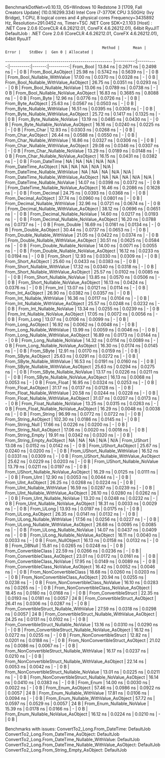 
BenchmarkDotNet=v0.10.13, OS=Windows 10 Redstone 3 [1709, Fall Creators Update] (10.0.16299.334)
Intel Core i7-3770K CPU 3.50GHz (Ivy Bridge), 1 CPU, 8 logical cores and 4 physical cores
Frequency=3435892 Hz, Resolution=291.0452 ns, Timer=TSC
.NET Core SDK=2.1.103
  [Host]     : .NET Core 2.0.6 (CoreCLR 4.6.26212.01, CoreFX 4.6.26212.01), 64bit RyuJIT
  DefaultJob : .NET Core 2.0.6 (CoreCLR 4.6.26212.01, CoreFX 4.6.26212.01), 64bit RyuJIT


                                                Method |      Mean |     Error |    StdDev |  Gen 0 | Allocated |
------------------------------------------------------ |----------:|----------:|----------:|-------:|----------:|
                                             From_Bool |  13.84 ns | 0.2671 ns | 0.2498 ns |      - |       0 B |
                                    From_Bool_AsObject |  25.98 ns | 0.5742 ns | 0.5639 ns |      - |       0 B |
                          From_Bool_Nullable_WithValue |  17.00 ns | 0.0370 ns | 0.0328 ns |      - |       0 B |
                 From_Bool_Nullable_WithValue_AsObject |  26.75 ns | 0.0351 ns | 0.0293 ns |      - |       0 B |
                            From_Bool_Nullable_NoValue |  13.06 ns | 0.0789 ns | 0.0738 ns |      - |       0 B |
                   From_Bool_Nullable_NoValue_AsObject |  16.83 ns | 0.3685 ns | 0.8088 ns |      - |       0 B |
                                             From_Byte |  12.96 ns | 0.0776 ns | 0.0726 ns |      - |       0 B |
                                    From_Byte_AsObject |  25.63 ns | 0.0567 ns | 0.0503 ns |      - |       0 B |
                          From_Byte_Nullable_WithValue |  16.51 ns | 0.0395 ns | 0.0308 ns |      - |       0 B |
                 From_Byte_Nullable_WithValue_AsObject |  25.72 ns | 0.1417 ns | 0.1325 ns |      - |       0 B |
                            From_Byte_Nullable_NoValue |  13.19 ns | 0.0485 ns | 0.0430 ns |      - |       0 B |
                   From_Byte_Nullable_NoValue_AsObject |  16.16 ns | 0.0240 ns | 0.0225 ns |      - |       0 B |
                                             From_Char |  12.93 ns | 0.0303 ns | 0.0268 ns |      - |       0 B |
                                    From_Char_AsObject |  26.44 ns | 0.0588 ns | 0.0550 ns |      - |       0 B |
                          From_Char_Nullable_WithValue |  16.86 ns | 0.0327 ns | 0.0306 ns |      - |       0 B |
                 From_Char_Nullable_WithValue_AsObject |  29.08 ns | 0.0346 ns | 0.0307 ns |      - |       0 B |
                            From_Char_Nullable_NoValue |  13.29 ns | 0.0189 ns | 0.0148 ns |      - |       0 B |
                   From_Char_Nullable_NoValue_AsObject |  16.15 ns | 0.0431 ns | 0.0382 ns |      - |       0 B |
                                         From_DateTime |        NA |        NA |        NA |    N/A |       N/A |
                                From_DateTime_AsObject |        NA |        NA |        NA |    N/A |       N/A |
                      From_DateTime_Nullable_WithValue |        NA |        NA |        NA |    N/A |       N/A |
             From_DateTime_Nullable_WithValue_AsObject |        NA |        NA |        NA |    N/A |       N/A |
                        From_DateTime_Nullable_NoValue |  14.07 ns | 0.0398 ns | 0.0372 ns |      - |       0 B |
               From_DateTime_Nullable_NoValue_AsObject |  16.46 ns | 0.2086 ns | 0.1628 ns |      - |       0 B |
                                          From_Decimal |  24.75 ns | 0.0393 ns | 0.0368 ns |      - |       0 B |
                                 From_Decimal_AsObject |  37.74 ns | 0.0960 ns | 0.0801 ns |      - |       0 B |
                       From_Decimal_Nullable_WithValue |  32.96 ns | 0.0721 ns | 0.0674 ns |      - |       0 B |
              From_Decimal_Nullable_WithValue_AsObject |  38.12 ns | 0.0696 ns | 0.0651 ns |      - |       0 B |
                         From_Decimal_Nullable_NoValue |  14.60 ns | 0.0217 ns | 0.0193 ns |      - |       0 B |
                From_Decimal_Nullable_NoValue_AsObject |  16.20 ns | 0.0788 ns | 0.0737 ns |      - |       0 B |
                                           From_Double |  16.69 ns | 0.0161 ns | 0.0134 ns |      - |       0 B |
                                  From_Double_AsObject |  30.44 ns | 0.0737 ns | 0.0653 ns |      - |       0 B |
                        From_Double_Nullable_WithValue |  21.05 ns | 0.0422 ns | 0.0374 ns |      - |       0 B |
               From_Double_Nullable_WithValue_AsObject |  30.51 ns | 0.0625 ns | 0.0584 ns |      - |       0 B |
                          From_Double_Nullable_NoValue |  14.00 ns | 0.0071 ns | 0.0055 ns |      - |       0 B |
                 From_Double_Nullable_NoValue_AsObject |  16.12 ns | 0.0233 ns | 0.0194 ns |      - |       0 B |
                                            From_Short |  12.93 ns | 0.0330 ns | 0.0309 ns |      - |       0 B |
                                   From_Short_AsObject |  25.60 ns | 0.0433 ns | 0.0383 ns |      - |       0 B |
                         From_Short_Nullable_WithValue |  17.32 ns | 0.0340 ns | 0.0318 ns |      - |       0 B |
                From_Short_Nullable_WithValue_AsObject |  25.57 ns | 0.0102 ns | 0.0085 ns |      - |       0 B |
                           From_Short_Nullable_NoValue |  13.85 ns | 0.0570 ns | 0.0506 ns |      - |       0 B |
                  From_Short_Nullable_NoValue_AsObject |  16.13 ns | 0.0424 ns | 0.0376 ns |      - |       0 B |
                                              From_Int |  13.07 ns | 0.0121 ns | 0.0114 ns |      - |       0 B |
                                     From_Int_AsObject |  26.90 ns | 0.0382 ns | 0.0357 ns |      - |       0 B |
                           From_Int_Nullable_WithValue |  16.36 ns | 0.0117 ns | 0.0104 ns |      - |       0 B |
                  From_Int_Nullable_WithValue_AsObject |  25.57 ns | 0.0248 ns | 0.0232 ns |      - |       0 B |
                             From_Int_Nullable_NoValue |  13.34 ns | 0.0255 ns | 0.0239 ns |      - |       0 B |
                    From_Int_Nullable_NoValue_AsObject |  17.05 ns | 0.0072 ns | 0.0056 ns |      - |       0 B |
                                             From_Long |  13.07 ns | 0.0106 ns | 0.0099 ns |      - |       0 B |
                                    From_Long_AsObject |  16.92 ns | 0.0062 ns | 0.0048 ns |      - |       0 B |
                          From_Long_Nullable_WithValue |  13.99 ns | 0.0059 ns | 0.0046 ns |      - |       0 B |
                 From_Long_Nullable_WithValue_AsObject |  16.89 ns | 0.0173 ns | 0.0144 ns |      - |       0 B |
                            From_Long_Nullable_NoValue |  14.32 ns | 0.0114 ns | 0.0089 ns |      - |       0 B |
                   From_Long_Nullable_NoValue_AsObject |  16.30 ns | 0.0174 ns | 0.0145 ns |      - |       0 B |
                                            From_SByte |  12.91 ns | 0.0170 ns | 0.0159 ns |      - |       0 B |
                                   From_SByte_AsObject |  25.63 ns | 0.0291 ns | 0.0272 ns |      - |       0 B |
                         From_SByte_Nullable_WithValue |  16.53 ns | 0.0191 ns | 0.0160 ns |      - |       0 B |
                From_SByte_Nullable_WithValue_AsObject |  25.63 ns | 0.0294 ns | 0.0275 ns |      - |       0 B |
                           From_SByte_Nullable_NoValue |  13.17 ns | 0.0226 ns | 0.0211 ns |      - |       0 B |
                  From_SByte_Nullable_NoValue_AsObject |  16.13 ns | 0.0068 ns | 0.0053 ns |      - |       0 B |
                                            From_Float |  16.95 ns | 0.0324 ns | 0.0253 ns |      - |       0 B |
                                   From_Float_AsObject |  31.17 ns | 0.0137 ns | 0.0128 ns |      - |       0 B |
                         From_Float_Nullable_WithValue |  20.58 ns | 0.0244 ns | 0.0228 ns |      - |       0 B |
                From_Float_Nullable_WithValue_AsObject |  31.07 ns | 0.0207 ns | 0.0173 ns |      - |       0 B |
                           From_Float_Nullable_NoValue |  13.25 ns | 0.0315 ns | 0.0263 ns |      - |       0 B |
                  From_Float_Nullable_NoValue_AsObject |  16.29 ns | 0.0048 ns | 0.0038 ns |      - |       0 B |
                                           From_String |  96.99 ns | 0.0772 ns | 0.0722 ns |      - |       0 B |
                                  From_String_AsObject | 102.30 ns | 0.0186 ns | 0.0145 ns |      - |       0 B |
                                      From_String_Null |  17.66 ns | 0.0226 ns | 0.0200 ns |      - |       0 B |
                             From_String_Null_AsObject |  17.06 ns | 0.0020 ns | 0.0018 ns |      - |       0 B |
                                     From_String_Empty |  19.91 ns | 0.0342 ns | 0.0320 ns |      - |       0 B |
                            From_String_Empty_AsObject |        NA |        NA |        NA |    N/A |       N/A |
                                           From_UShort |  13.08 ns | 0.0152 ns | 0.0142 ns |      - |       0 B |
                                  From_UShort_AsObject |  25.67 ns | 0.0240 ns | 0.0200 ns |      - |       0 B |
                        From_UShort_Nullable_WithValue |  16.52 ns | 0.0331 ns | 0.0309 ns |      - |       0 B |
               From_UShort_Nullable_WithValue_AsObject |  25.62 ns | 0.0229 ns | 0.0203 ns |      - |       0 B |
                          From_UShort_Nullable_NoValue |  13.79 ns | 0.0211 ns | 0.0197 ns |      - |       0 B |
                 From_UShort_Nullable_NoValue_AsObject |  16.29 ns | 0.0125 ns | 0.0111 ns |      - |       0 B |
                                             From_UInt |  12.90 ns | 0.0053 ns | 0.0044 ns |      - |       0 B |
                                    From_UInt_AsObject |  26.25 ns | 0.0268 ns | 0.0224 ns |      - |       0 B |
                          From_UInt_Nullable_WithValue |  16.59 ns | 0.0287 ns | 0.0239 ns |      - |       0 B |
                 From_UInt_Nullable_WithValue_AsObject |  26.10 ns | 0.0280 ns | 0.0262 ns |      - |       0 B |
                            From_UInt_Nullable_NoValue |  13.20 ns | 0.0248 ns | 0.0232 ns |      - |       0 B |
                   From_UInt_Nullable_NoValue_AsObject |  18.31 ns | 0.0033 ns | 0.0029 ns |      - |       0 B |
                                            From_ULong |  13.93 ns | 0.0197 ns | 0.0175 ns |      - |       0 B |
                                   From_ULong_AsObject |  26.35 ns | 0.0141 ns | 0.0132 ns |      - |       0 B |
                         From_ULong_Nullable_WithValue |  17.56 ns | 0.0256 ns | 0.0227 ns |      - |       0 B |
                From_ULong_Nullable_WithValue_AsObject |  26.68 ns | 0.0095 ns | 0.0085 ns |      - |       0 B |
                           From_ULong_Nullable_NoValue |  14.07 ns | 0.0437 ns | 0.0409 ns |      - |       0 B |
                  From_ULong_Nullable_NoValue_AsObject |  16.11 ns | 0.0040 ns | 0.0033 ns |      - |       0 B |
                                       From_NullObject |  16.13 ns | 0.0158 ns | 0.0132 ns |      - |       0 B |
                                           From_DBNull |  15.81 ns | 0.0265 ns | 0.0248 ns |      - |       0 B |
                                 From_ConvertibleClass |  22.59 ns | 0.0266 ns | 0.0236 ns |      - |       0 B |
                        From_ConvertibleClass_AsObject |  23.01 ns | 0.0172 ns | 0.0161 ns |      - |       0 B |
                         From_ConvertibleClass_NoValue |  17.95 ns | 0.0149 ns | 0.0089 ns |      - |       0 B |
                From_ConvertibleClass_NoValue_AsObject |  16.42 ns | 0.0052 ns | 0.0046 ns |      - |       0 B |
                              From_NonConvertibleClass |  18.68 ns | 0.0260 ns | 0.0203 ns |      - |       0 B |
                     From_NonConvertibleClass_AsObject |  20.94 ns | 0.0255 ns | 0.0238 ns |      - |       0 B |
                      From_NonConvertibleClass_NoValue |  16.10 ns | 0.0283 ns | 0.0265 ns |      - |       0 B |
             From_NonConvertibleClass_NoValue_AsObject |  18.45 ns | 0.0180 ns | 0.0168 ns |      - |       0 B |
                                From_ConvertibleStruct |  22.35 ns | 0.0193 ns | 0.0181 ns | 0.0057 |      24 B |
                       From_ConvertibleStruct_AsObject |  26.41 ns | 0.0306 ns | 0.0287 ns |      - |       0 B |
             From_ConvertibleStruct_Nullable_WithValue |  27.59 ns | 0.0318 ns | 0.0298 ns | 0.0057 |      24 B |
    From_ConvertibleStruct_Nullable_WithValue_AsObject |  24.25 ns | 0.0131 ns | 0.0102 ns |      - |       0 B |
               From_ConvertibleStruct_Nullable_NoValue |  13.16 ns | 0.0310 ns | 0.0290 ns |      - |       0 B |
      From_ConvertibleStruct_Nullable_NoValue_AsObject |  16.12 ns | 0.0272 ns | 0.0255 ns |      - |       0 B |
                             From_NonConvertibleStruct |  12.82 ns | 0.0201 ns | 0.0188 ns |      - |       0 B |
                    From_NonConvertibleStruct_AsObject |  21.02 ns | 0.0086 ns | 0.0067 ns |      - |       0 B |
          From_NonConvertibleStruct_Nullable_WithValue |  16.17 ns | 0.0237 ns | 0.0210 ns |      - |       0 B |
 From_NonConvertibleStruct_Nullable_WithValue_AsObject |  22.14 ns | 0.0053 ns | 0.0042 ns |      - |       0 B |
            From_NonConvertibleStruct_Nullable_NoValue |  13.01 ns | 0.0225 ns | 0.0211 ns |      - |       0 B |
   From_NonConvertibleStruct_Nullable_NoValue_AsObject |  16.14 ns | 0.0410 ns | 0.0383 ns |      - |       0 B |
                                             From_Enum |  14.00 ns | 0.0030 ns | 0.0022 ns |      - |       0 B |
                                    From_Enum_AsObject |  57.46 ns | 0.0986 ns | 0.0922 ns | 0.0057 |      24 B |
                          From_Enum_Nullable_WithValue |  17.81 ns | 0.0106 ns | 0.0094 ns |      - |       0 B |
                 From_Enum_Nullable_WithValue_AsObject |  57.72 ns | 0.0597 ns | 0.0529 ns | 0.0057 |      24 B |
                            From_Enum_Nullable_NoValue |  15.39 ns | 0.0178 ns | 0.0166 ns |      - |       0 B |
                   From_Enum_Nullable_NoValue_AsObject |  16.12 ns | 0.0224 ns | 0.0210 ns |      - |       0 B |

Benchmarks with issues:
  ConvertTo2_Long.From_DateTime: DefaultJob
  ConvertTo2_Long.From_DateTime_AsObject: DefaultJob
  ConvertTo2_Long.From_DateTime_Nullable_WithValue: DefaultJob
  ConvertTo2_Long.From_DateTime_Nullable_WithValue_AsObject: DefaultJob
  ConvertTo2_Long.From_String_Empty_AsObject: DefaultJob
